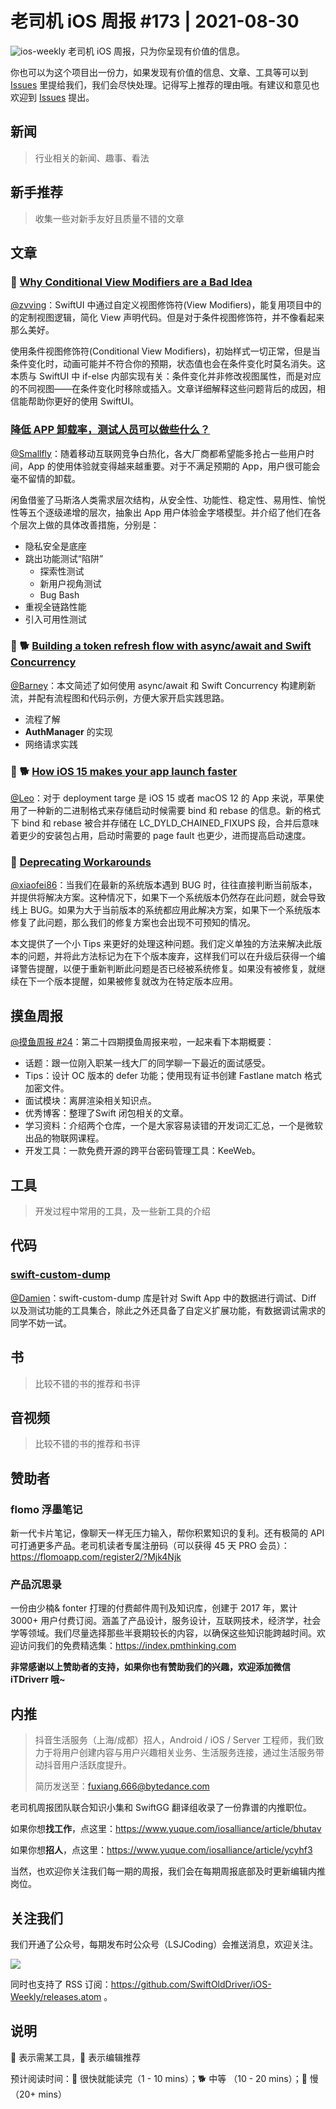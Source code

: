 # 老司机 iOS 周报 #173 | 2021-08-30

![ios-weekly](https://github.com/SwiftOldDriver/iOS-Weekly/blob/master/assets/ios-weekly.png?raw=true)
老司机 iOS 周报，只为你呈现有价值的信息。

你也可以为这个项目出一份力，如果发现有价值的信息、文章、工具等可以到 [Issues](https://github.com/SwiftOldDriver/iOS-Weekly/issues) 里提给我们，我们会尽快处理。记得写上推荐的理由哦。有建议和意见也欢迎到 [Issues](https://github.com/SwiftOldDriver/iOS-Weekly/issues) 提出。

## 新闻

> 行业相关的新闻、趣事、看法

## 新手推荐

> 收集一些对新手友好且质量不错的文章

## 文章

### 🐎 [Why Conditional View Modifiers are a Bad Idea](https://www.objc.io/blog/2021/08/24/conditional-view-modifiers/)
[@zvving](https://github.com/zvving)：SwiftUI 中通过自定义视图修饰符(View Modifiers)，能复用项目中的的定制视图逻辑，简化 View 声明代码。但是对于条件视图修饰符，并不像看起来那么美好。

使用条件视图修饰符(Conditional View Modifiers)，初始样式一切正常，但是当条件变化时，动画可能并不符合你的预期，状态值也会在条件变化时莫名消失。这本质与 SwiftUI 中 if-else 内部实现有关：条件变化并非修改视图属性，而是对应的不同视图——在条件变化时移除或插入。文章详细解释这些问题背后的成因，相信能帮助你更好的使用 SwiftUI。


### [降低 APP 卸载率，测试人员可以做些什么？](https://mp.weixin.qq.com/s/ogiOlV-eXkDFlGEp-pLgMQ)
[@Smallfly](https://github.com/iostalks)：随着移动互联网竞争白热化，各大厂商都希望能多抢占一些用户时间，App 的使用体验就变得越来越重要。对于不满足预期的 App，用户很可能会毫不留情的卸载。

闲鱼借鉴了马斯洛人类需求层次结构，从安全性、功能性、稳定性、易用性、愉悦性等五个逐级递增的层次，抽象出 App 用户体验金字塔模型。并介绍了他们在各个层次上做的具体改善措施，分别是：
* 隐私安全是底座
* 跳出功能测试“陷阱”
    * 探索性测试
    * 新用户视角测试
    * Bug Bash
* 重视全链路性能
* 引入可用性测试

### 🌟 🐕 [Building a token refresh flow with async/await and Swift Concurrency](https://www.donnywals.com/building-a-token-refresh-flow-with-async-await-and-swift-concurrency/)

[@Barney](https://github.com/BarneyZhaoooo)：本文简述了如何使用 async/await 和 Swift Concurrency 构建刷新流，并配有流程图和代码示例，方便大家开启实践思路。

- 流程了解
- **AuthManager** 的实现
- 网络请求实践

### 🌟 🐕 [How iOS 15 makes your app launch faster](https://www.emergetools.com/blog/posts/iOS15LaunchTime)

[@Leo](https://github.com/leomobiledeveloper)：对于 deployment targe 是 iOS 15 或者 macOS 12 的 App 来说，苹果使用了一种新的二进制格式来存储启动时候需要 bind 和 rebase 的信息。新的格式下 bind 和 rebase 被合并存储在 LC_DYLD_CHAINED_FIXUPS 段，合并后意味着更少的安装包占用，启动时需要的 page fault 也更少，进而提高启动速度。

### 🐎 [Deprecating Workarounds](https://www.basbroek.nl/deprecating-workarounds)

[@xiaofei86](https://github.com/xiaofei86)：当我们在最新的系统版本遇到 BUG 时，往往直接判断当前版本，并提供将解决方案。这种情况下，如果下一个系统版本仍然存在此问题，就会导致线上 BUG。如果为大于当前版本的系统都应用此解决方案，如果下一个系统版本修复了此问题，那么我们的修复方案也会出现不可预知的情况。

本文提供了一个小 Tips 来更好的处理这种问题。我们定义单独的方法来解决此版本的问题，并将此方法标记为在下个版本废弃，这样我们可以在升级后获得一个编译警告提醒，以便于重新判断此问题是否已经被系统修复。如果没有被修复，就继续在下一个版本提醒，如果被修复就改为在特定版本应用。

## 摸鱼周报

[@摸鱼周报 #24](https://mp.weixin.qq.com/s/vXyD_q5p2WGdoM_YmT-iQg)：第二十四期摸鱼周报来啦，一起来看下本期概要：

* 话题：跟一位刚入职某一线大厂的同学聊一下最近的面试感受。
* Tips：设计 OC 版本的 defer 功能；使用现有证书创建 Fastlane match 格式加密文件。
* 面试模块：离屏渲染相关知识点。
* 优秀博客：整理了Swift 闭包相关的文章。
* 学习资料：介绍两个仓库，一个是大家容易读错的开发词汇汇总，一个是微软出品的物联网课程。
* 开发工具：一款免费开源的跨平台密码管理工具：KeeWeb。

## 工具

> 开发过程中常用的工具，及一些新工具的介绍

## 代码


### [swift-custom-dump](https://github.com/pointfreeco/swift-custom-dump)

[@Damien](https://github.com/ZengyiMa)：swift-custom-dump 库是针对 Swift App 中的数据进行调试、Diff 以及测试功能的工具集合，除此之外还具备了自定义扩展功能，有数据调试需求的同学不妨一试。



## 书

> 比较不错的书的推荐和书评

## 音视频

> 比较不错的书的推荐和书评

## 赞助者

### flomo 浮墨笔记

新一代卡片笔记，像聊天一样无压力输入，帮你积累知识的复利。还有极简的 API 可打通更多产品。老司机读者专属注册码（可以获得 45 天 PRO 会员）：https://flomoapp.com/register2/?Mjk4Njk

### 产品沉思录

一份由少楠& fonter 打理的付费邮件周刊及知识库，创建于 2017 年，累计 3000+ 用户付费订阅。涵盖了产品设计，服务设计，互联网技术，经济学，社会学等领域。我们尽量选择那些半衰期较长的内容，以确保这些知识能跨越时间。欢迎访问我们的免费精选集：https://index.pmthinking.com

**非常感谢以上赞助者的支持，如果你也有赞助我们的兴趣，欢迎添加微信 iTDriverr 哦~**

## 内推

>  抖音生活服务（上海/成都）招人，Android / iOS / Server 工程师，我们致力于将用户创建内容与用户兴趣相关业务、生活服务连接，通过生活服务带动抖音用户活跃度提升。
>  
>  简历发送至：fuxiang.666@bytedance.com

老司机周报团队联合知识小集和 SwiftGG 翻译组收录了一份靠谱的内推职位。

如果你想**找工作**，点这里：https://www.yuque.com/iosalliance/article/bhutav

如果你想**招人**，点这里：https://www.yuque.com/iosalliance/article/ycyhf3

当然，也欢迎你关注我们每一期的周报，我们会在每期周报底部及时更新编辑内推岗位。

## 关注我们

我们开通了公众号，每期发布时公众号（LSJCoding）会推送消息，欢迎关注。

![](https://github.com/SwiftOldDriver/iOS-Weekly/blob/master/assets/qrcode_for_wechat.jpg?raw=true)

同时也支持了 RSS 订阅：https://github.com/SwiftOldDriver/iOS-Weekly/releases.atom 。

## 说明

🚧 表示需某工具，🌟 表示编辑推荐

预计阅读时间：🐎 很快就能读完（1 - 10 mins）；🐕 中等 （10 - 20 mins）；🐢 慢（20+ mins）
